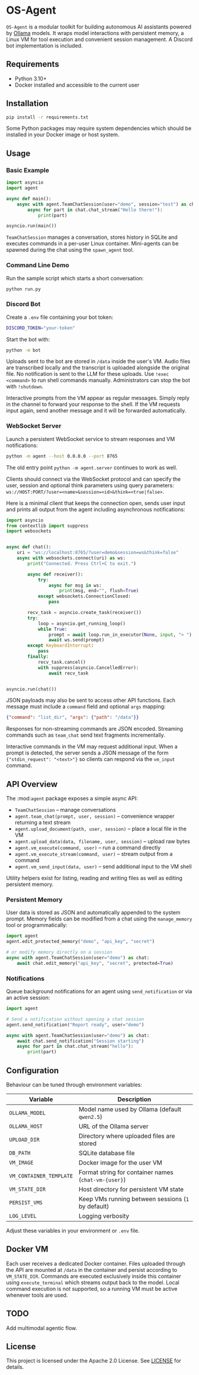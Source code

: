 # OS-Agent

`OS-Agent` is a modular toolkit for building autonomous AI assistants powered by [Ollama](https://ollama.com) models. It wraps model interactions with persistent memory, a Linux VM for tool execution and convenient session management. A Discord bot implementation is included.

## Requirements

- Python 3.10+
- Docker installed and accessible to the current user

## Installation

```bash
pip install -r requirements.txt
```

Some Python packages may require system dependencies which should be installed in your Docker image or host system.

## Usage

### Basic Example

```python
import asyncio
import agent

async def main():
    async with agent.TeamChatSession(user="demo", session="test") as chat:
        async for part in chat.chat_stream("Hello there!"):
            print(part)

asyncio.run(main())
```

`TeamChatSession` manages a conversation, stores history in SQLite and executes commands in a per-user Linux container. Mini-agents can be spawned during the chat using the `spawn_agent` tool.

### Command Line Demo

Run the sample script which starts a short conversation:

```bash
python run.py
```

### Discord Bot

Create a `.env` file containing your bot token:

```bash
DISCORD_TOKEN="your-token"
```

Start the bot with:

```bash
python -m bot
```

Uploads sent to the bot are stored in `/data` inside the user's VM. Audio files
are transcribed locally and the transcript is uploaded alongside the original
file. No notification is sent to the LLM for these uploads. Use `!exec <command>` to
run shell commands manually. Administrators can stop the bot with `!shutdown`.

Interactive prompts from the VM appear as regular messages. Simply reply in the
channel to forward your response to the shell. If the VM requests input again,
send another message and it will be forwarded automatically.

### WebSocket Server

Launch a persistent WebSocket service to stream responses and VM notifications:

```bash
python -m agent --host 0.0.0.0 --port 8765
```

The old entry point `python -m agent.server` continues to work as well.

Clients should connect via the WebSocket protocol and can specify the user,
session and optional think parameters using query parameters:
`ws://HOST:PORT/?user=<name>&session=<id>&think=<true|false>`.

Here is a minimal client that keeps the connection open, sends user input and
prints all output from the agent including asynchronous notifications:

```python
import asyncio
from contextlib import suppress
import websockets


async def chat():
    uri = "ws://localhost:8765/?user=demo&session=ws&think=false"
    async with websockets.connect(uri) as ws:
        print("Connected. Press Ctrl+C to exit.")

        async def receiver():
            try:
                async for msg in ws:
                    print(msg, end="", flush=True)
            except websockets.ConnectionClosed:
                pass

        recv_task = asyncio.create_task(receiver())
        try:
            loop = asyncio.get_running_loop()
            while True:
                prompt = await loop.run_in_executor(None, input, "> ")
                await ws.send(prompt)
        except KeyboardInterrupt:
            pass
        finally:
            recv_task.cancel()
            with suppress(asyncio.CancelledError):
                await recv_task


asyncio.run(chat())
```


JSON payloads may also be sent to access other API functions. Each message must
include a ``command`` field and optional ``args`` mapping:

```json
{"command": "list_dir", "args": {"path": "/data"}}
```

Responses for non-streaming commands are JSON encoded. Streaming commands such
as ``team_chat`` send text fragments incrementally.

Interactive commands in the VM may request additional input. When a prompt is
detected, the server sends a JSON message of the form ``{"stdin_request":
"<text>"}`` so clients can respond via the ``vm_input`` command.



## API Overview

The :mod:`agent` package exposes a simple async API:

- `TeamChatSession` – manage conversations
- `agent.team_chat(prompt, user, session)` – convenience wrapper returning a text stream
- `agent.upload_document(path, user, session)` – place a local file in the VM
- `agent.upload_data(data, filename, user, session)` – upload raw bytes
- `agent.vm_execute(command, user)` – run a command directly
- `agent.vm_execute_stream(command, user)` – stream output from a command
- `agent.vm_send_input(data, user)` – send additional input to the VM shell

Utility helpers exist for listing, reading and writing files as well as editing persistent memory.

### Persistent Memory

User data is stored as JSON and automatically appended to the system prompt.
Memory fields can be modified from a chat using the `manage_memory` tool or programmatically:

```python
import agent
agent.edit_protected_memory("demo", "api_key", "secret")

# or modify memory directly on a session
async with agent.TeamChatSession(user="demo") as chat:
    await chat.edit_memory("api_key", "secret", protected=True)
```

### Notifications

Queue background notifications for an agent using ``send_notification`` or via
an active session:

```python
import agent

# Send a notification without opening a chat session
agent.send_notification("Report ready", user="demo")

async with agent.TeamChatSession(user="demo") as chat:
    await chat.send_notification("Session starting")
    async for part in chat.chat_stream("hello"):
        print(part)
```

## Configuration

Behaviour can be tuned through environment variables:

| Variable | Description |
| --- | --- |
| `OLLAMA_MODEL` | Model name used by Ollama (default `qwen2.5`) |
| `OLLAMA_HOST` | URL of the Ollama server |
| `UPLOAD_DIR` | Directory where uploaded files are stored |
| `DB_PATH` | SQLite database file |
| `VM_IMAGE` | Docker image for the user VM |
| `VM_CONTAINER_TEMPLATE` | Format string for container names (`chat-vm-{user}`) |
| `VM_STATE_DIR` | Host directory for persistent VM state |
| `PERSIST_VMS` | Keep VMs running between sessions (`1` by default) |
| `LOG_LEVEL` | Logging verbosity |

Adjust these variables in your environment or `.env` file.

## Docker VM

Each user receives a dedicated Docker container. Files uploaded through the API are mounted at `/data` in the container and persist according to `VM_STATE_DIR`. Commands are executed exclusively inside this container using `execute_terminal` which streams output back to the model. Local command execution is not supported, so a running VM must be active whenever tools are used.


## TODO

Add multimodal agentic flow.

## License

This project is licensed under the Apache 2.0 License. See [LICENSE](LICENSE) for details.

